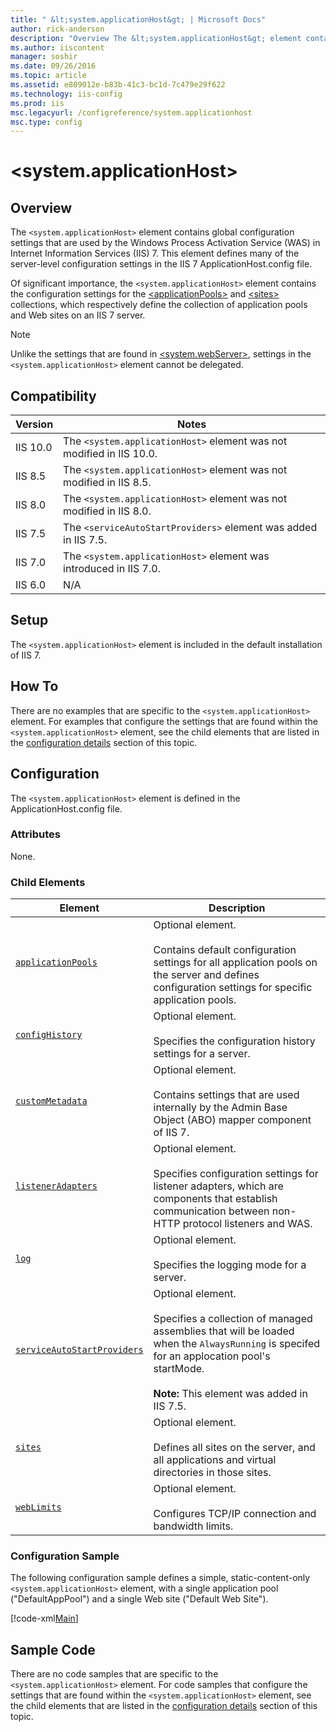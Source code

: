 ```yaml
---
title: " &lt;system.applicationHost&gt; | Microsoft Docs"
author: rick-anderson
description: "Overview The &lt;system.applicationHost&gt; element contains global configuration settings that are used by the Windows Process Activation Service (WAS) in I..."
ms.author: iiscontent
manager: soshir
ms.date: 09/26/2016
ms.topic: article
ms.assetid: e809012e-b83b-41c3-bc1d-7c479e29f622
ms.technology: iis-config
ms.prod: iis
msc.legacyurl: /configreference/system.applicationhost
msc.type: config
---
```

 &lt;system.applicationHost&gt;
====================
<a id="001"></a>
## Overview

The `<system.applicationHost>` element contains global configuration settings that are used by the Windows Process Activation Service (WAS) in Internet Information Services (IIS) 7. This element defines many of the server-level configuration settings in the IIS 7 ApplicationHost.config file.

Of significant importance, the `<system.applicationHost>` element contains the configuration settings for the [&lt;applicationPools&gt;](applicationpools/index.md) and [&lt;sites&gt;](sites/index.md) collections, which respectively define the collection of application pools and Web sites on an IIS 7 server.

> [!NOTE]
> Unlike the settings that are found in [&lt;system.webServer&gt;](../system.webserver/index.md), settings in the `<system.applicationHost>` element cannot be delegated.

<a id="002"></a>
## Compatibility

| Version | Notes |
| --- | --- |
| IIS 10.0 | The `<system.applicationHost>` element was not modified in IIS 10.0. |
| IIS 8.5 | The `<system.applicationHost>` element was not modified in IIS 8.5. |
| IIS 8.0 | The `<system.applicationHost>` element was not modified in IIS 8.0. |
| IIS 7.5 | The `<serviceAutoStartProviders>` element was added in IIS 7.5. |
| IIS 7.0 | The `<system.applicationHost>` element was introduced in IIS 7.0. |
| IIS 6.0 | N/A |

<a id="003"></a>
## Setup

The `<system.applicationHost>` element is included in the default installation of IIS 7.

<a id="004"></a>
## How To

There are no examples that are specific to the `<system.applicationHost>` element. For examples that configure the settings that are found within the `<system.applicationHost>` element, see the child elements that are listed in the [configuration details](#005) section of this topic.

<a id="005"></a>
## Configuration

The `<system.applicationHost>` element is defined in the ApplicationHost.config file.

### Attributes

None.

### Child Elements

| Element | Description |
| --- | --- |
| [`applicationPools`](applicationpools/index.md) | Optional element.<br><br>Contains default configuration settings for all application pools on the server and defines configuration settings for specific application pools. |
| [`configHistory`](confighistory.md) | Optional element.<br><br>Specifies the configuration history settings for a server. |
| [`customMetadata`](custommetadata/index.md) | Optional element.<br><br>Contains settings that are used internally by the Admin Base Object (ABO) mapper component of IIS 7. |
| [`listenerAdapters`](listeneradapters/index.md) | Optional element.<br><br>Specifies configuration settings for listener adapters, which are components that establish communication between non-HTTP protocol listeners and WAS. |
| [`log`](log/index.md) | Optional element.<br><br>Specifies the logging mode for a server. |
| [`serviceAutoStartProviders`](serviceautostartproviders/index.md) | Optional element.<br><br>Specifies a collection of managed assemblies that will be loaded when the `AlwaysRunning` is specifed for an applocation pool's startMode.<br><br>**Note:** This element was added in IIS 7.5. |
| [`sites`](sites/index.md) | Optional element.<br><br>Defines all sites on the server, and all applications and virtual directories in those sites. |
| [`webLimits`](weblimits.md) | Optional element.<br><br>Configures TCP/IP connection and bandwidth limits. |

### Configuration Sample

The following configuration sample defines a simple, static-content-only `<system.applicationHost>` element, with a single application pool ("DefaultAppPool") and a single Web site ("Default Web Site").

[!code-xml[Main](index/samples/sample1.xml)]

<a id="006"></a>
## Sample Code

There are no code samples that are specific to the `<system.applicationHost>` element. For code samples that configure the settings that are found within the `<system.applicationHost>` element, see the child elements that are listed in the [configuration details](#005) section of this topic.